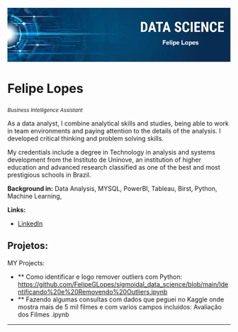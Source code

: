

<p align="center">
  <img src="banner2.PNG" >
</p>

# Felipe Lopes
<sub>*Business Intelligence Assistant*</sub>

As a data analyst, I combine analytical skills and studies, being able to work in team environments and paying attention to the details of the analysis. I developed critical thinking and problem solving skills.

My credentials include a degree in Technology in analysis and systems development from the Instituto de Uninove, an institution of higher education and advanced research classified as one of the best and most prestigious schools in Brazil.

**Background in:** Data Analysis, MYSQL, PowerBI, Tableau, Birst, Python, Machine Learning, 

**Links:**

* [LinkedIn](https://https://www.linkedin.com/in/felipe-gabriel-lopes-bb77b0180/)



## Projetos:
MY Projects:

* ** Como identificar e logo remover outliers com Python: https://github.com/FelipeGLopes/sigmoidal_data_science/blob/main/Identificando%20e%20Removendo%20Outliers.ipynb
* ** Fazendo algumas consultas com dados que peguei no Kaggle onde mostra mais de 5 mil filmes e com varios campos incluidos: Avaliação dos Filmes .ipynb

---
